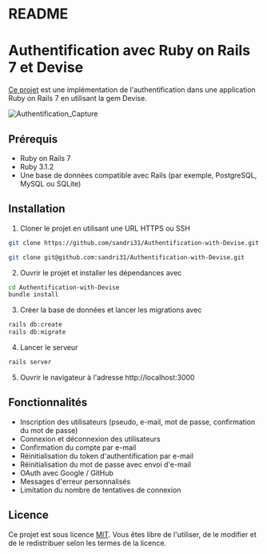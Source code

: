 # README

# Authentification avec Ruby on Rails 7 et Devise

[Ce projet](https://authentification-with-devise-production.up.railway.app/) est une implémentation de l'authentification dans une application Ruby on Rails 7 en utilisant la gem Devise.

![Authentification_Capture](https://user-images.githubusercontent.com/85675011/233649523-2d30faac-3f3a-4780-84ba-b395c9433995.png)

## Prérequis

- Ruby on Rails 7
- Ruby 3.1.2
- Une base de données compatible avec Rails (par exemple, PostgreSQL, MySQL ou SQLite)

## Installation

1. Cloner le projet en utilisant une URL HTTPS ou SSH
```bash
git clone https://github.com/sandri31/Authentification-with-Devise.git
```
```bash
git clone git@github.com:sandri31/Authentification-with-Devise.git
```
2. Ouvrir le projet et installer les dépendances avec
```bash
cd Authentification-with-Devise
bundle install
```
3. Créer la base de données et lancer les migrations avec
```bash
rails db:create
rails db:migrate
```
4. Lancer le serveur
```bash
rails server
```
5. Ouvrir le navigateur à l'adresse http://localhost:3000

## Fonctionnalités

- Inscription des utilisateurs (pseudo, e-mail, mot de passe, confirmation du mot de passe)
- Connexion et déconnexion des utilisateurs
- Confirmation du compte par e-mail
- Réinitialisation du token d'authentification par e-mail
- Réinitialisation du mot de passe avec envoi d'e-mail
- OAuth avec Google / GitHub
- Messages d'erreur personnalisés
- Limitation du nombre de tentatives de connexion

## Licence

Ce projet est sous licence [MIT](https://opensource.org/licenses/MIT). Vous êtes libre de l'utiliser, de le modifier et de le redistribuer selon les termes de la licence.
